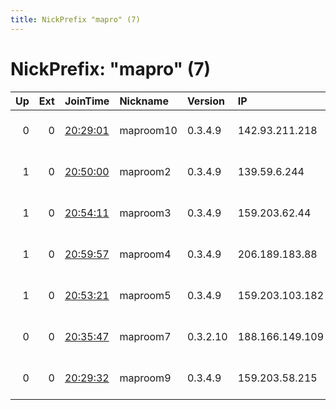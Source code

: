 ```yaml
---
title: NickPrefix "mapro" (7)
---
```


# NickPrefix: "mapro" (7)

|   Up |   Ext | JoinTime                                                                                            | Nickname   | Version   | IP              | AS                | CC   |   ORp |   Dirp | OS    | Contact                            |   eFamMembers |
|-----:|------:|:----------------------------------------------------------------------------------------------------|:-----------|:----------|:----------------|:------------------|:-----|------:|-------:|:------|:-----------------------------------|--------------:|
|    0 |     0 | [20:29:01](https://metrics.torproject.org/rs.html#details/BF2D988DA3A2B46C188E1B991687ADBC78FDBE04) | maproom10  | 0.3.4.9   | 142.93.211.218  | DigitalOcean, LLC | in   |  9001 |      0 | Linux | chanhui1996 at gmail dot com tor-r |             1 |
|    1 |     0 | [20:50:00](https://metrics.torproject.org/rs.html#details/30B0228707DB76F51B715B6F285B173467F1831B) | maproom2   | 0.3.4.9   | 139.59.6.244    | DigitalOcean, LLC | in   |  9001 |      0 | Linux | chanhui1996 at gmail dot com tor-r |             1 |
|    1 |     0 | [20:54:11](https://metrics.torproject.org/rs.html#details/D15D294EE6EE8ED17BA9C90E1E0B4C9269F49C36) | maproom3   | 0.3.4.9   | 159.203.62.44   | DigitalOcean, LLC | ca   |  9001 |      0 | Linux | chanhui1996 at gmail dot com tor-r |             1 |
|    1 |     0 | [20:59:57](https://metrics.torproject.org/rs.html#details/BAF33F10B54068BF8F73AA9212441F9AE4DC0E01) | maproom4   | 0.3.4.9   | 206.189.183.88  | DigitalOcean, LLC | us   |  9001 |      0 | Linux | chanhui1996 at gmail dot com tor-r |             1 |
|    1 |     0 | [20:53:21](https://metrics.torproject.org/rs.html#details/0B9B714DE037CCC375E4175C97C24A2BC8B92032) | maproom5   | 0.3.4.9   | 159.203.103.182 | DigitalOcean, LLC | us   |  9001 |      0 | Linux | chanhui1996 at gmail dot com tor-r |             1 |
|    0 |     0 | [20:35:47](https://metrics.torproject.org/rs.html#details/3308CFB983E51B93A0BE02901739E90DA4002A4E) | maproom7   | 0.3.2.10  | 188.166.149.109 | DigitalOcean, LLC | gb   |  9001 |      0 | Linux | chanhui1996 at gmail dot com tor-r |             1 |
|    0 |     0 | [20:29:32](https://metrics.torproject.org/rs.html#details/451613020FBE0CF6311693AA333673463BCF3487) | maproom9   | 0.3.4.9   | 159.203.58.215  | DigitalOcean, LLC | ca   |  9001 |      0 | Linux | chanhui1996 at gmail dot com tor-r |             1 |
